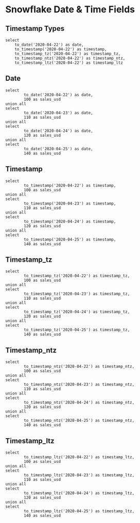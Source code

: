 # Snowflake Date & Time Fields

<!-- {new Date('2020-03-03T00:00:00')} -->

## Timestamp Types

```timestamps
select
    to_date('2020-04-22') as date,
    to_timestamp('2020-04-22') as timestamp,
    to_timestamp_tz('2020-04-22') as timestamp_tz,
    to_timestamp_ntz('2020-04-22') as timestamp_ntz,
    to_timestamp_ltz('2020-04-22') as timestamp_ltz
```

<Value data={timestamps} column=date/>
<Value data={timestamps} column=timestamp/>
<Value data={timestamps} column=timestamp_tz/>
<Value data={timestamps} column=timestamp_ntz/>
<Value data={timestamps} column=timestamp_ltz/>

## Date

```snowflake_date
select
        to_date('2020-04-22') as date,
        100 as sales_usd
union all
select
        to_date('2020-04-23') as date,
        110 as sales_usd
union all
select
        to_date('2020-04-24') as date,
        120 as sales_usd
union all
select
        to_date('2020-04-25') as date,
        140 as sales_usd
```

<DataTable data={snowflake_date}/>

<LineChart
    data={snowflake_date}
    x=date
    y=sales_usd
/>

## Timestamp

```snowflake_timestamp
select
        to_timestamp('2020-04-22') as timestamp,
        100 as sales_usd
union all
select
        to_timestamp('2020-04-23') as timestamp,
        110 as sales_usd
union all
select
        to_timestamp('2020-04-24') as timestamp,
        120 as sales_usd
union all
select
        to_timestamp('2020-04-25') as timestamp,
        140 as sales_usd
```

<DataTable data={snowflake_timestamp}/>

<LineChart
    data={snowflake_timestamp}
    x=timestamp
    y=sales_usd
/>

## Timestamp_tz

```snowflake_timestamp_tz
select
        to_timestamp_tz('2020-04-22') as timestamp_tz,
        100 as sales_usd
union all
select
        to_timestamp_tz('2020-04-23') as timestamp_tz,
        110 as sales_usd
union all
select
        to_timestamp_tz('2020-04-24') as timestamp_tz,
        120 as sales_usd
union all
select
        to_timestamp_tz('2020-04-25') as timestamp_tz,
        140 as sales_usd
```

<DataTable data={snowflake_timestamp_tz}/>

<LineChart
    data={snowflake_timestamp_tz}
    x=timestamp_tz
    y=sales_usd
/>

## Timestamp_ntz

```snowflake_timestamp_ntz
select
        to_timestamp_ntz('2020-04-22') as timestamp_ntz,
        100 as sales_usd
union all
select
        to_timestamp_ntz('2020-04-23') as timestamp_ntz,
        110 as sales_usd
union all
select
        to_timestamp_ntz('2020-04-24') as timestamp_ntz,
        120 as sales_usd
union all
select
        to_timestamp_ntz('2020-04-25') as timestamp_ntz,
        140 as sales_usd
```

<DataTable data={snowflake_timestamp_ntz}/>

<LineChart
    data={snowflake_timestamp_ntz}
    x=timestamp_ntz
    y=sales_usd
/>

## Timestamp_ltz

```snowflake_timestamp_ltz
select
        to_timestamp_ltz('2020-04-22') as timestamp_ltz,
        100 as sales_usd
union all
select
        to_timestamp_ltz('2020-04-23') as timestamp_ltz,
        110 as sales_usd
union all
select
        to_timestamp_ltz('2020-04-24') as timestamp_ltz,
        120 as sales_usd
union all
select
        to_timestamp_ltz('2020-04-25') as timestamp_ltz,
        140 as sales_usd
```

<DataTable data={snowflake_timestamp_ltz}/>

<LineChart
    data={snowflake_timestamp_ltz}
    x=timestamp_ltz
    y=sales_usd
/>
